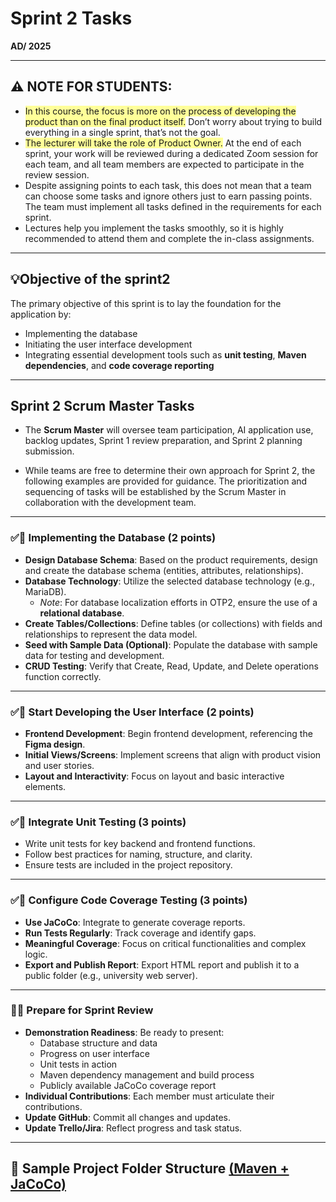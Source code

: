 # Sprint 2 Tasks  
**AD/ 2025**

----------------------------------------------------------------
## ⚠️  NOTE FOR STUDENTS:  
- <span style="background-color: #ffff99;">In this course, the focus is more on the process of developing the product than on the final product itself.</span> Don’t worry about trying to build everything in a single sprint, that’s not the goal.  
- <span style="background-color: #ffff99;">The lecturer will take the role of Product Owner.</span> At the end of each sprint, your work will be reviewed during a dedicated Zoom session for each team, and all team members are expected to participate in the review session.
- Despite assigning points to each task, this does not mean that a team can choose some tasks and ignore others just to earn passing points. The team must implement all tasks defined in the requirements for each sprint.
- Lectures help you implement the tasks smoothly, so it is highly recommended to attend them and complete the in-class assignments.
-----------------------------------------------------------------------------------

## 💡Objective of the sprint2
 
The primary objective of this sprint is to lay the foundation for the application by:  
- Implementing the database  
- Initiating the user interface development  
- Integrating essential development tools such as **unit testing**, **Maven dependencies**, and **code coverage reporting**  

---------------------------------------------------------------

## Sprint 2 Scrum Master Tasks

- The **Scrum Master** will oversee team participation, AI application use, backlog updates, Sprint 1 review preparation, and Sprint 2 planning submission.

- While teams are free to determine their own approach for Sprint 2, the following examples are provided for guidance. The prioritization and sequencing of tasks will be established by the Scrum Master in collaboration with the development team.  

---------------------------------------------------------------

### ✅🔹 Implementing the Database (2 points)
- **Design Database Schema**: Based on the product requirements, design and create the database schema (entities, attributes, relationships).  
- **Database Technology**: Utilize the selected database technology (e.g., MariaDB).  
  - *Note*: For database localization efforts in OTP2, ensure the use of a **relational database**.  
- **Create Tables/Collections**: Define tables (or collections) with fields and relationships to represent the data model.  
- **Seed with Sample Data (Optional)**: Populate the database with sample data for testing and development.  
- **CRUD Testing**: Verify that Create, Read, Update, and Delete operations function correctly.  

---

### ✅🔹 Start Developing the User Interface (2 points)
- **Frontend Development**: Begin frontend development, referencing the **Figma design**.  
- **Initial Views/Screens**: Implement screens that align with product vision and user stories.  
- **Layout and Interactivity**: Focus on layout and basic interactive elements.  

---

### ✅🔹 Integrate Unit Testing (3 points)
- Write unit tests for key backend and frontend functions.  
- Follow best practices for naming, structure, and clarity.  
- Ensure tests are included in the project repository.  

---


### ✅🔹 Configure Code Coverage Testing (3 points)
- **Use JaCoCo**: Integrate to generate coverage reports.  
- **Run Tests Regularly**: Track coverage and identify gaps.  
- **Meaningful Coverage**: Focus on critical functionalities and complex logic.  
- **Export and Publish Report**: Export HTML report and publish it to a public folder (e.g., university web server).  

---

### 📝🔹 Prepare for Sprint Review
- **Demonstration Readiness**: Be ready to present:  
  - Database structure and data  
  - Progress on user interface  
  - Unit tests in action  
  - Maven dependency management and build process  
  - Publicly available JaCoCo coverage report  
- **Individual Contributions**: Each member must articulate their contributions.  
- **Update GitHub**: Commit all changes and updates.  
- **Update Trello/Jira**: Reflect progress and task status.  

---

## 📂 Sample Project Folder Structure [(Maven + JaCoCo)](https://github.com/ADirin/Sep1_Imp_2025/blob/main/Week4/introduction_to_maven.md)
